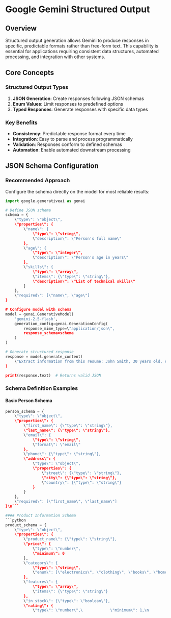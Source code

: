 # Google Gemini Structured Output

## Overview
Structured output generation allows Gemini to produce responses in specific, predictable formats rather than free-form text. This capability is essential for applications requiring consistent data structures, automated processing, and integration with other systems.

## Core Concepts

### Structured Output Types
1. **JSON Generation**: Create responses following JSON schemas
2. **Enum Values**: Limit responses to predefined options
3. **Typed Responses**: Generate responses with specific data types

### Key Benefits
- **Consistency**: Predictable response format every time
- **Integration**: Easy to parse and process programmatically
- **Validation**: Responses conform to defined schemas
- **Automation**: Enable automated downstream processing

## JSON Schema Configuration

### Recommended Approach
Configure the schema directly on the model for most reliable results:

```python
import google.generativeai as genai

# Define JSON schema
schema = {
    \"type\": \"object\",
    \"properties\": {
        \"name\": {
            \"type\": \"string\",
            \"description\": \"Person's full name\"
        },
        \"age\": {
            \"type\": \"integer\",
            \"description\": \"Person's age in years\"
        },
        \"skills\": {
            \"type\": \"array\",
            \"items\": {\"type\": \"string\"},
            \"description\": \"List of technical skills\"
        }
    },
    \"required\": [\"name\", \"age\"]
}

# Configure model with schema
model = genai.GenerativeModel(
    'gemini-2.5-flash',
    generation_config=genai.GenerationConfig(
        response_mime_type=\"application/json\",
        response_schema=schema
    )
)

# Generate structured response
response = model.generate_content(
    \"Extract information from this resume: John Smith, 30 years old, experienced in Python, JavaScript, and SQL.\"
)

print(response.text)  # Returns valid JSON
```

### Schema Definition Examples

#### Basic Person Schema
```python
person_schema = {
    \"type\": \"object\",
    \"properties\": {
        \"first_name\": {\"type\": \"string\"},
        \"last_name\": {\"type\": \"string\"},
        \"email\": {
            \"type\": \"string\",
            \"format\": \"email\"
        },
        \"phone\": {\"type\": \"string\"},
        \"address\": {
            \"type\": \"object\",
            \"properties\": {
                \"street\": {\"type\": \"string\"},
                \"city\": {\"type\": \"string\"},
                \"country\": {\"type\": \"string\"}
            }
        }
    },
    \"required\": [\"first_name\", \"last_name\"]
}\n```

#### Product Information Schema
```python
product_schema = {
    \"type\": \"object\",
    \"properties\": {
        \"product_name\": {\"type\": \"string\"},
        \"price\": {
            \"type\": \"number\",
            \"minimum\": 0
        },
        \"category\": {
            \"type\": \"string\",
            \"enum\": [\"electronics\", \"clothing\", \"books\", \"home\", \"other\"]
        },
        \"features\": {
            \"type\": \"array\",
            \"items\": {\"type\": \"string\"}
        },
        \"in_stock\": {\"type\": \"boolean\"},
        \"rating\": {
            \"type\": \"number\",\            \"minimum\": 1,\n            \"maximum\": 5\n        }\n    },\n    \"required\": [\"product_name\", \"price\", \"category\"]\n}\n```\n\n#### Complex Data Analysis Schema\n```python\nanalysis_schema = {\n    \"type\": \"object\",\n    \"properties\": {\n        \"summary\": {\"type\": \"string\"},\n        \"key_metrics\": {\n            \"type\": \"object\",\n            \"properties\": {\n                \"total_revenue\": {\"type\": \"number\"},\n                \"growth_rate\": {\"type\": \"number\"},\n                \"customer_count\": {\"type\": \"integer\"}\n            }\n        },\n        \"trends\": {\n            \"type\": \"array\",\n            \"items\": {\n                \"type\": \"object\",\n                \"properties\": {\n                    \"period\": {\"type\": \"string\"},\n                    \"value\": {\"type\": \"number\"},\n                    \"change\": {\"type\": \"number\"}\n                }\n            }\n        },\n        \"recommendations\": {\n            \"type\": \"array\",\n            \"items\": {\"type\": \"string\"}\n        }\n    },\n    \"required\": [\"summary\", \"key_metrics\"]\n}\n```\n\n## Enum-Based Responses\n\n### Simple Classification\n```python\n# Define enum schema\nsentiment_schema = {\n    \"type\": \"string\",\n    \"enum\": [\"positive\", \"negative\", \"neutral\"]\n}\n\nmodel = genai.GenerativeModel(\n    'gemini-2.5-flash',\n    generation_config=genai.GenerationConfig(\n        response_mime_type=\"text/plain\",\n        response_schema=sentiment_schema\n    )\n)\n\nresponse = model.generate_content(\n    \"Analyze the sentiment of this review: 'The product quality exceeded my expectations!'\"\n)\nprint(response.text)  # Returns: \"positive\"\n```\n\n### Complex Categorization\n```python\ncategory_schema = {\n    \"type\": \"object\",\n    \"properties\": {\n        \"primary_category\": {\n            \"type\": \"string\",\n            \"enum\": [\"technology\", \"business\", \"health\", \"education\", \"entertainment\"]\n        },\n        \"subcategory\": {\n            \"type\": \"string\",\n            \"enum\": [\"software\", \"hardware\", \"finance\", \"marketing\", \"medical\", \"fitness\"]\n        },\n        \"confidence\": {\n            \"type\": \"number\",\n            \"minimum\": 0,\n            \"maximum\": 1\n        }\n    },\n    \"required\": [\"primary_category\"]\n}\n```\n\n## Practical Use Cases\n\n### Resume Information Extraction\n```python\nresume_schema = {\n    \"type\": \"object\",\n    \"properties\": {\n        \"personal_info\": {\n            \"type\": \"object\",\n            \"properties\": {\n                \"name\": {\"type\": \"string\"},\n                \"email\": {\"type\": \"string\"},\n                \"phone\": {\"type\": \"string\"},\n                \"location\": {\"type\": \"string\"}\n            }\n        },\n        \"experience\": {\n            \"type\": \"array\",\n            \"items\": {\n                \"type\": \"object\",\n                \"properties\": {\n                    \"company\": {\"type\": \"string\"},\n                    \"position\": {\"type\": \"string\"},\n                    \"start_date\": {\"type\": \"string\"},\n                    \"end_date\": {\"type\": \"string\"},\n                    \"responsibilities\": {\n                        \"type\": \"array\",\n                        \"items\": {\"type\": \"string\"}\n                    }\n                }\n            }\n        },\n        \"skills\": {\n            \"type\": \"array\",\n            \"items\": {\"type\": \"string\"}\n        },\n        \"education\": {\n            \"type\": \"array\",\n            \"items\": {\n                \"type\": \"object\",\n                \"properties\": {\n                    \"institution\": {\"type\": \"string\"},\n                    \"degree\": {\"type\": \"string\"},\n                    \"field\": {\"type\": \"string\"},\n                    \"graduation_year\": {\"type\": \"integer\"}\n                }\n            }\n        }\n    },\n    \"required\": [\"personal_info\"]\n}\n\ndef extract_resume_info(resume_text: str):\n    model = genai.GenerativeModel(\n        'gemini-2.5-flash',\n        generation_config=genai.GenerationConfig(\n            response_mime_type=\"application/json\",\n            response_schema=resume_schema\n        )\n    )\n    \n    response = model.generate_content(\n        f\"Extract structured information from this resume:\\n\\n{resume_text}\"\n    )\n    \n    return json.loads(response.text)\n```\n\n### Invoice Processing\n```python\ninvoice_schema = {\n    \"type\": \"object\",\n    \"properties\": {\n        \"invoice_number\": {\"type\": \"string\"},\n        \"date\": {\"type\": \"string\"},\n        \"vendor\": {\n            \"type\": \"object\",\n            \"properties\": {\n                \"name\": {\"type\": \"string\"},\n                \"address\": {\"type\": \"string\"},\n                \"contact\": {\"type\": \"string\"}\n            }\n        },\n        \"customer\": {\n            \"type\": \"object\",\n            \"properties\": {\n                \"name\": {\"type\": \"string\"},\n                \"address\": {\"type\": \"string\"}\n            }\n        },\n        \"line_items\": {\n            \"type\": \"array\",\n            \"items\": {\n                \"type\": \"object\",\n                \"properties\": {\n                    \"description\": {\"type\": \"string\"},\n                    \"quantity\": {\"type\": \"number\"},\n                    \"unit_price\": {\"type\": \"number\"},\n                    \"total\": {\"type\": \"number\"}\n                }\n            }\n        },\n        \"subtotal\": {\"type\": \"number\"},\n        \"tax\": {\"type\": \"number\"},\n        \"total_amount\": {\"type\": \"number\"}\n    },\n    \"required\": [\"invoice_number\", \"date\", \"total_amount\"]\n}\n\ndef process_invoice(invoice_text: str):\n    model = genai.GenerativeModel(\n        'gemini-2.5-flash',\n        generation_config=genai.GenerationConfig(\n            response_mime_type=\"application/json\",\n            response_schema=invoice_schema\n        )\n    )\n    \n    response = model.generate_content(\n        f\"Extract all information from this invoice:\\n\\n{invoice_text}\"\n    )\n    \n    return json.loads(response.text)\n```\n\n### Survey Response Analysis\n```python\nsurvey_analysis_schema = {\n    \"type\": \"object\",\n    \"properties\": {\n        \"overall_sentiment\": {\n            \"type\": \"string\",\n            \"enum\": [\"very_positive\", \"positive\", \"neutral\", \"negative\", \"very_negative\"]\n        },\n        \"key_themes\": {\n            \"type\": \"array\",\n            \"items\": {\"type\": \"string\"}\n        },\n        \"sentiment_scores\": {\n            \"type\": \"object\",\n            \"properties\": {\n                \"product_quality\": {\"type\": \"number\", \"minimum\": 1, \"maximum\": 5},\n                \"customer_service\": {\"type\": \"number\", \"minimum\": 1, \"maximum\": 5},\n                \"value_for_money\": {\"type\": \"number\", \"minimum\": 1, \"maximum\": 5}\n            }\n        },\n        \"actionable_insights\": {\n            \"type\": \"array\",\n            \"items\": {\"type\": \"string\"}\n        },\n        \"response_classification\": {\n            \"type\": \"string\",\n            \"enum\": [\"promoter\", \"passive\", \"detractor\"]\n        }\n    },\n    \"required\": [\"overall_sentiment\", \"response_classification\"]\n}\n\ndef analyze_survey_response(response_text: str):\n    model = genai.GenerativeModel(\n        'gemini-2.5-flash',\n        generation_config=genai.GenerationConfig(\n            response_mime_type=\"application/json\",\n            response_schema=survey_analysis_schema\n        )\n    )\n    \n    response = model.generate_content(\n        f\"Analyze this customer survey response:\\n\\n{response_text}\"\n    )\n    \n    return json.loads(response.text)\n```\n\n## Integration Examples\n\n### Database Integration\n```python\nimport sqlite3\nimport json\n\nclass StructuredDataProcessor:\n    def __init__(self, db_path: str):\n        self.db_path = db_path\n        self.init_database()\n    \n    def init_database(self):\n        \"\"\"Initialize database tables.\"\"\"\n        conn = sqlite3.connect(self.db_path)\n        cursor = conn.cursor()\n        \n        cursor.execute(\"\"\"\n            CREATE TABLE IF NOT EXISTS products (\n                id INTEGER PRIMARY KEY,\n                name TEXT,\n                price REAL,\n                category TEXT,\n                in_stock BOOLEAN,\n                features TEXT\n            )\n        \"\"\")\n        \n        conn.commit()\n        conn.close()\n    \n    def process_product_description(self, description: str):\n        \"\"\"Extract product info and save to database.\"\"\"\n        # Generate structured output\n        model = genai.GenerativeModel(\n            'gemini-2.5-flash',\n            generation_config=genai.GenerationConfig(\n                response_mime_type=\"application/json\",\n                response_schema=product_schema\n            )\n        )\n        \n        response = model.generate_content(\n            f\"Extract product information from: {description}\"\n        )\n        \n        product_data = json.loads(response.text)\n        \n        # Save to database\n        conn = sqlite3.connect(self.db_path)\n        cursor = conn.cursor()\n        \n        cursor.execute(\"\"\"\n            INSERT INTO products (name, price, category, in_stock, features)\n            VALUES (?, ?, ?, ?, ?)\n        \"\"\", (\n            product_data['product_name'],\n            product_data['price'],\n            product_data['category'],\n            product_data.get('in_stock', True),\n            json.dumps(product_data.get('features', []))\n        ))\n        \n        conn.commit()\n        conn.close()\n        \n        return product_data\n```\n\n### API Response Generation\n```python\nfrom flask import Flask, request, jsonify\n\napp = Flask(__name__)\n\n@app.route('/analyze-feedback', methods=['POST'])\ndef analyze_feedback():\n    \"\"\"API endpoint for feedback analysis.\"\"\"\n    feedback_text = request.json.get('feedback', '')\n    \n    feedback_schema = {\n        \"type\": \"object\",\n        \"properties\": {\n            \"sentiment\": {\n                \"type\": \"string\",\n                \"enum\": [\"positive\", \"negative\", \"neutral\"]\n            },\n            \"urgency\": {\n                \"type\": \"string\",\n                \"enum\": [\"low\", \"medium\", \"high\", \"critical\"]\n            },\n            \"category\": {\n                \"type\": \"string\",\n                \"enum\": [\"bug_report\", \"feature_request\", \"complaint\", \"praise\", \"question\"]\n            },\n            \"summary\": {\"type\": \"string\"},\n            \"action_required\": {\"type\": \"boolean\"}\n        },\n        \"required\": [\"sentiment\", \"urgency\", \"category\"]\n    }\n    \n    model = genai.GenerativeModel(\n        'gemini-2.5-flash',\n        generation_config=genai.GenerationConfig(\n            response_mime_type=\"application/json\",\n            response_schema=feedback_schema\n        )\n    )\n    \n    response = model.generate_content(\n        f\"Analyze this customer feedback: {feedback_text}\"\n    )\n    \n    analysis = json.loads(response.text)\n    \n    return jsonify({\n        \"status\": \"success\",\n        \"analysis\": analysis\n    })\n```\n\n## Best Practices\n\n### Schema Design\n1. **Clear descriptions**: Include helpful descriptions for all fields\n2. **Appropriate types**: Use correct JSON Schema types\n3. **Required fields**: Mark essential fields as required\n4. **Validation rules**: Add constraints like minimum/maximum values\n5. **Enum values**: Use enums for limited option sets\n\n### Response Quality\n1. **Provide context**: Include relevant context in prompts\n2. **Use examples**: Show expected output format when helpful\n3. **Validate responses**: Check that responses conform to schema\n4. **Handle errors**: Plan for malformed or incomplete responses\n5. **Test thoroughly**: Validate with various input types\n\n### Performance Optimization\n1. **Schema size**: Keep schemas reasonably sized\n2. **Required fields**: Mark only truly required fields\n3. **Default values**: Use defaults where appropriate\n4. **Caching**: Cache schema-based models when possible\n5. **Batch processing**: Process multiple items efficiently\n\n## Error Handling\n\n### Common Issues\n1. **Schema violations**: Response doesn't match schema\n2. **Invalid JSON**: Malformed JSON output\n3. **Missing required fields**: Required fields not provided\n4. **Type mismatches**: Wrong data types in response\n\n### Robust Error Handling\n```python\nimport json\nfrom jsonschema import validate, ValidationError\n\ndef safe_structured_generation(prompt: str, schema: dict, max_retries: int = 3):\n    \"\"\"Generate structured output with error handling and retries.\"\"\"\n    model = genai.GenerativeModel(\n        'gemini-2.5-flash',\n        generation_config=genai.GenerationConfig(\n            response_mime_type=\"application/json\",\n            response_schema=schema\n        )\n    )\n    \n    for attempt in range(max_retries):\n        try:\n            response = model.generate_content(prompt)\n            \n            # Parse JSON\n            try:\n                data = json.loads(response.text)\n            except json.JSONDecodeError as e:\n                print(f\"JSON decode error on attempt {attempt + 1}: {e}\")\n                if attempt == max_retries - 1:\n                    return {\"error\": \"Failed to generate valid JSON\"}\n                continue\n            \n            # Validate against schema\n            try:\n                validate(instance=data, schema=schema)\n                return data\n            except ValidationError as e:\n                print(f\"Schema validation error on attempt {attempt + 1}: {e}\")\n                if attempt == max_retries - 1:\n                    return {\"error\": \"Response doesn't match schema\", \"data\": data}\n                continue\n                \n        except Exception as e:\n            print(f\"Generation error on attempt {attempt + 1}: {e}\")\n            if attempt == max_retries - 1:\n                return {\"error\": \"Failed to generate response\"}\n    \n    return {\"error\": \"Maximum retries exceeded\"}\n```\n\n## Advanced Techniques\n\n### Dynamic Schema Generation\n```python\ndef create_dynamic_schema(field_definitions: dict):\n    \"\"\"Create schema based on dynamic field definitions.\"\"\"\n    schema = {\n        \"type\": \"object\",\n        \"properties\": {},\n        \"required\": []\n    }\n    \n    for field_name, field_config in field_definitions.items():\n        schema[\"properties\"][field_name] = {\n            \"type\": field_config[\"type\"],\n            \"description\": field_config.get(\"description\", \"\")\n        }\n        \n        if field_config.get(\"enum\"):\n            schema[\"properties\"][field_name][\"enum\"] = field_config[\"enum\"]\n        \n        if field_config.get(\"required\", False):\n            schema[\"required\"].append(field_name)\n    \n    return schema\n\n# Usage\nfields = {\n    \"name\": {\"type\": \"string\", \"required\": True},\n    \"category\": {\"type\": \"string\", \"enum\": [\"A\", \"B\", \"C\"], \"required\": True},\n    \"score\": {\"type\": \"number\"}\n}\n\ndynamic_schema = create_dynamic_schema(fields)\n```\n\n### Conditional Schema Validation\n```python\ndef conditional_structured_generation(prompt: str, condition: str):\n    \"\"\"Generate different structures based on conditions.\"\"\"\n    if \"product\" in condition.lower():\n        schema = product_schema\n    elif \"person\" in condition.lower():\n        schema = person_schema\n    else:\n        schema = {\n            \"type\": \"object\",\n            \"properties\": {\n                \"content\": {\"type\": \"string\"},\n                \"type\": {\"type\": \"string\"}\n            }\n        }\n    \n    model = genai.GenerativeModel(\n        'gemini-2.5-flash',\n        generation_config=genai.GenerationConfig(\n            response_mime_type=\"application/json\",\n            response_schema=schema\n        )\n    )\n    \n    response = model.generate_content(prompt)\n    return json.loads(response.text)\n```\n\n## Performance Monitoring\n\n### Quality Metrics\n```python\nclass StructuredOutputMonitor:\n    def __init__(self):\n        self.successful_parses = 0\n        self.failed_parses = 0\n        self.schema_violations = 0\n        self.total_requests = 0\n    \n    def track_generation(self, prompt: str, schema: dict):\n        \"\"\"Track structured generation quality.\"\"\"\n        self.total_requests += 1\n        \n        try:\n            model = genai.GenerativeModel(\n                'gemini-2.5-flash',\n                generation_config=genai.GenerationConfig(\n                    response_mime_type=\"application/json\",\n                    response_schema=schema\n                )\n            )\n            \n            response = model.generate_content(prompt)\n            \n            # Try to parse\n            try:\n                data = json.loads(response.text)\n                \n                # Validate schema\n                try:\n                    validate(instance=data, schema=schema)\n                    self.successful_parses += 1\n                    return data\n                except ValidationError:\n                    self.schema_violations += 1\n                    return None\n                    \n            except json.JSONDecodeError:\n                self.failed_parses += 1\n                return None\n                \n        except Exception:\n            self.failed_parses += 1\n            return None\n    \n    def get_stats(self):\n        \"\"\"Get quality statistics.\"\"\"\n        if self.total_requests == 0:\n            return {}\n        \n        return {\n            \"success_rate\": self.successful_parses / self.total_requests,\n            \"parse_error_rate\": self.failed_parses / self.total_requests,\n            \"schema_violation_rate\": self.schema_violations / self.total_requests,\n            \"total_requests\": self.total_requests\n        }\n```\n\n## Limitations and Considerations\n\n### Schema Complexity\n- **Token limits**: Large schemas count toward input token limits\n- **Performance impact**: Complex schemas may affect generation speed\n- **Validation overhead**: Schema validation adds processing time\n- **Model limitations**: Very complex schemas may not be followed perfectly\n\n### Best Practice Recommendations\n1. **Start simple**: Begin with basic schemas and add complexity gradually\n2. **Test thoroughly**: Validate schemas with various inputs\n3. **Monitor quality**: Track success rates and common failures\n4. **Provide examples**: Include example outputs in prompts when helpful\n5. **Plan for failures**: Implement fallback strategies for invalid responses\n\n---\n\n**Last Updated:** Based on Google Gemini API documentation as of 2025\n**Reference:** https://ai.google.dev/gemini-api/docs/structured-output